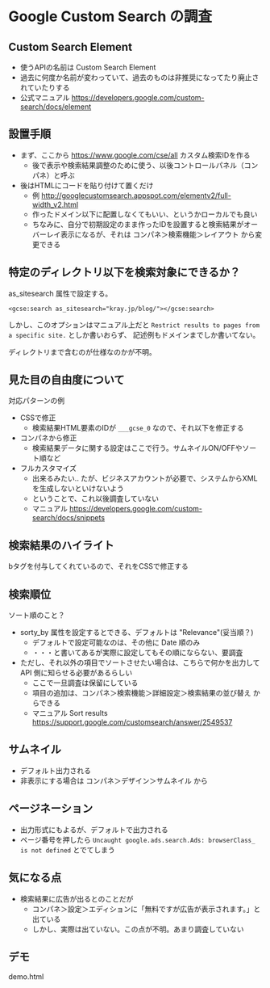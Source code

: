 # Google Custom Search の調査


## Custom Search Element

- 使うAPIの名前は Custom Search Element
- 過去に何度か名前が変わっていて、過去のものは非推奨になってたり廃止されていたりする
- 公式マニュアル https://developers.google.com/custom-search/docs/element


## 設置手順

- まず、ここから https://www.google.com/cse/all カスタム検索IDを作る
  - 後で表示や検索結果調整のために使う、以後コントロールパネル（コンパネ）と呼ぶ
- 後はHTMLにコードを貼り付けて置くだけ
  - 例 http://googlecustomsearch.appspot.com/elementv2/full-width_v2.html
  - 作ったドメイン以下に配置しなくてもいい、というかローカルでも良い
  - ちなみに、自分で初期設定のまま作ったIDを設置すると検索結果がオーバーレイ表示になるが、それは コンパネ＞検索機能＞レイアウト から変更できる


## 特定のディレクトリ以下を検索対象にできるか？

as_sitesearch 属性で設定する。

```
<gcse:search as_sitesearch="kray.jp/blog/"></gcse:search>
```

しかし、このオプションはマニュアル上だと `Restrict results to pages from a specific site.` としか書いおらず、
記述例もドメインまでしか書いてない。

ディレクトリまで含むのが仕様なのかが不明。


## 見た目の自由度について

対応パターンの例

- CSSで修正
  - 検索結果HTML要素のIDが `___gcse_0` なので、それ以下を修正する
- コンパネから修正
  - 検索結果データに関する設定はここで行う。サムネイルON/OFFやソート順など
- フルカスタマイズ
  - 出来るみたい.. たが、ビジネスアカウントが必要で、システムからXMLを生成しないといけないよう
  - ということで、これ以後調査していない
  - マニュアル https://developers.google.com/custom-search/docs/snippets


## 検索結果のハイライト

bタグを付与してくれているので、それをCSSで修正する


## 検索順位

ソート順のこと？

- sorty_by 属性を設定するとできる、デフォルトは "Relevance"(妥当順？)
  - デフォルトで設定可能なのは、その他に Date 順のみ
  - ・・・と書いてあるが実際に設定してもその順にならない、要調査
- ただし、それ以外の項目でソートさせたい場合は、こちらで何かを出力して API 側に知らせる必要があるらしい
  - ここで一旦調査は保留にしている
  - 項目の追加は、コンパネ＞検索機能＞詳細設定＞検索結果の並び替え からできる
  - マニュアル Sort results https://support.google.com/customsearch/answer/2549537


## サムネイル

- デフォルト出力される
- 非表示にする場合は コンパネ＞デザイン＞サムネイル から


## ページネーション

- 出力形式にもよるが、デフォルトで出力される
- ページ番号を押したら `Uncaught google.ads.search.Ads: browserClass_ is not defined` とでてしまう


## 気になる点

- 検索結果に広告が出るとのことだが
  - コンパネ＞設定＞エディションに「無料ですが広告が表示されます。」と出ている
  - しかし、実際は出ていない。この点が不明。あまり調査していない


## デモ

demo.html

